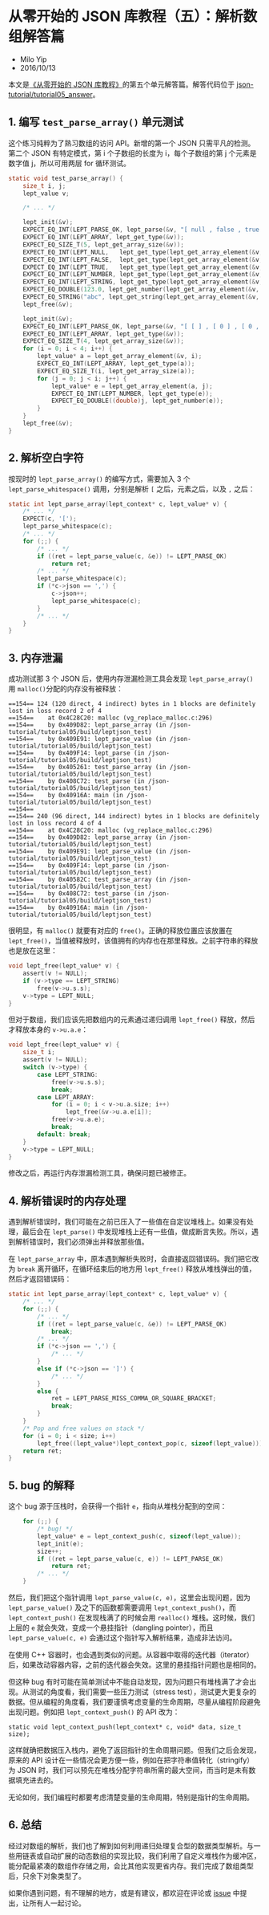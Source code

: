 # 从零开始的 JSON 库教程（五）：解析数组解答篇

* Milo Yip
* 2016/10/13

本文是[《从零开始的 JSON 库教程》](https://zhuanlan.zhihu.com/json-tutorial)的第五个单元解答篇。解答代码位于 [json-tutorial/tutorial05_answer](https://github.com/miloyip/json-tutorial/blob/master/tutorial05_answer)。

## 1. 编写 `test_parse_array()` 单元测试

这个练习纯粹为了熟习数组的访问 API。新增的第一个 JSON 只需平凡的检测。第二个 JSON 有特定模式，第 i 个子数组的长度为 i，每个子数组的第 j 个元素是数字值 j，所以可用两层 for 循环测试。

~~~c
static void test_parse_array() {
    size_t i, j;
    lept_value v;

    /* ... */

    lept_init(&v);
    EXPECT_EQ_INT(LEPT_PARSE_OK, lept_parse(&v, "[ null , false , true , 123 , \"abc\" ]"));
    EXPECT_EQ_INT(LEPT_ARRAY, lept_get_type(&v));
    EXPECT_EQ_SIZE_T(5, lept_get_array_size(&v));
    EXPECT_EQ_INT(LEPT_NULL,   lept_get_type(lept_get_array_element(&v, 0)));
    EXPECT_EQ_INT(LEPT_FALSE,  lept_get_type(lept_get_array_element(&v, 1)));
    EXPECT_EQ_INT(LEPT_TRUE,   lept_get_type(lept_get_array_element(&v, 2)));
    EXPECT_EQ_INT(LEPT_NUMBER, lept_get_type(lept_get_array_element(&v, 3)));
    EXPECT_EQ_INT(LEPT_STRING, lept_get_type(lept_get_array_element(&v, 4)));
    EXPECT_EQ_DOUBLE(123.0, lept_get_number(lept_get_array_element(&v, 3)));
    EXPECT_EQ_STRING("abc", lept_get_string(lept_get_array_element(&v, 4)), lept_get_string_length(lept_get_array_element(&v, 4)));
    lept_free(&v);

    lept_init(&v);
    EXPECT_EQ_INT(LEPT_PARSE_OK, lept_parse(&v, "[ [ ] , [ 0 ] , [ 0 , 1 ] , [ 0 , 1 , 2 ] ]"));
    EXPECT_EQ_INT(LEPT_ARRAY, lept_get_type(&v));
    EXPECT_EQ_SIZE_T(4, lept_get_array_size(&v));
    for (i = 0; i < 4; i++) {
        lept_value* a = lept_get_array_element(&v, i);
        EXPECT_EQ_INT(LEPT_ARRAY, lept_get_type(a));
        EXPECT_EQ_SIZE_T(i, lept_get_array_size(a));
        for (j = 0; j < i; j++) {
            lept_value* e = lept_get_array_element(a, j);
            EXPECT_EQ_INT(LEPT_NUMBER, lept_get_type(e));
            EXPECT_EQ_DOUBLE((double)j, lept_get_number(e));
        }
    }
    lept_free(&v);
}
~~~

## 2. 解析空白字符

按现时的 `lept_parse_array()` 的编写方式，需要加入 3 个 `lept_parse_whitespace()` 调用，分别是解析 `[` 之后，元素之后，以及 `,` 之后：

~~~c
static int lept_parse_array(lept_context* c, lept_value* v) {
    /* ... */
    EXPECT(c, '[');
    lept_parse_whitespace(c);
    /* ... */
    for (;;) {
        /* ... */
        if ((ret = lept_parse_value(c, &e)) != LEPT_PARSE_OK)
            return ret;
        /* ... */
        lept_parse_whitespace(c);
        if (*c->json == ',') {
            c->json++;
            lept_parse_whitespace(c);
        }
        /* ... */
    }
}
~~~

## 3. 内存泄漏

成功测试那 3 个 JSON 后，使用内存泄漏检测工具会发现 `lept_parse_array()` 用 `malloc()`分配的内存没有被释放：

~~~
==154== 124 (120 direct, 4 indirect) bytes in 1 blocks are definitely lost in loss record 2 of 4
==154==    at 0x4C28C20: malloc (vg_replace_malloc.c:296)
==154==    by 0x409D82: lept_parse_array (in /json-tutorial/tutorial05/build/leptjson_test)
==154==    by 0x409E91: lept_parse_value (in /json-tutorial/tutorial05/build/leptjson_test)
==154==    by 0x409F14: lept_parse (in /json-tutorial/tutorial05/build/leptjson_test)
==154==    by 0x405261: test_parse_array (in /json-tutorial/tutorial05/build/leptjson_test)
==154==    by 0x408C72: test_parse (in /json-tutorial/tutorial05/build/leptjson_test)
==154==    by 0x40916A: main (in /json-tutorial/tutorial05/build/leptjson_test)
==154== 
==154== 240 (96 direct, 144 indirect) bytes in 1 blocks are definitely lost in loss record 4 of 4
==154==    at 0x4C28C20: malloc (vg_replace_malloc.c:296)
==154==    by 0x409D82: lept_parse_array (in /json-tutorial/tutorial05/build/leptjson_test)
==154==    by 0x409E91: lept_parse_value (in /json-tutorial/tutorial05/build/leptjson_test)
==154==    by 0x409F14: lept_parse (in /json-tutorial/tutorial05/build/leptjson_test)
==154==    by 0x40582C: test_parse_array (in /json-tutorial/tutorial05/build/leptjson_test)
==154==    by 0x408C72: test_parse (in /json-tutorial/tutorial05/build/leptjson_test)
==154==    by 0x40916A: main (in /json-tutorial/tutorial05/build/leptjson_test)
~~~

很明显，有 `malloc()` 就要有对应的 `free()`。正确的释放位置应该放置在 `lept_free()`，当值被释放时，该值拥有的内存也在那里释放。之前字符串的释放也是放在这里：

~~~c
void lept_free(lept_value* v) {
    assert(v != NULL);
    if (v->type == LEPT_STRING)
        free(v->u.s.s);
    v->type = LEPT_NULL;
}
~~~

但对于数组，我们应该先把数组内的元素通过递归调用 `lept_free()` 释放，然后才释放本身的 `v->u.a.e`：

~~~c
void lept_free(lept_value* v) {
    size_t i;
    assert(v != NULL);
    switch (v->type) {
        case LEPT_STRING:
            free(v->u.s.s);
            break;
        case LEPT_ARRAY:
            for (i = 0; i < v->u.a.size; i++)
                lept_free(&v->u.a.e[i]);
            free(v->u.a.e);
            break;
        default: break;
    }
    v->type = LEPT_NULL;
}
~~~

修改之后，再运行内存泄漏检测工具，确保问题已被修正。

## 4. 解析错误时的内存处理

遇到解析错误时，我们可能在之前已压入了一些值在自定议堆栈上。如果没有处理，最后会在 `lept_parse()` 中发现堆栈上还有一些值，做成断言失败。所以，遇到解析错误时，我们必须弹出并释放那些值。

在 `lept_parse_array` 中，原本遇到解析失败时，会直接返回错误码。我们把它改为 `break` 离开循环，在循环结束后的地方用 `lept_free()` 释放从堆栈弹出的值，然后才返回错误码：

~~~c
static int lept_parse_array(lept_context* c, lept_value* v) {
    /* ... */
    for (;;) {
        /* ... */
        if ((ret = lept_parse_value(c, &e)) != LEPT_PARSE_OK)
            break;
        /* ... */
        if (*c->json == ',') {
            /* ... */
        }
        else if (*c->json == ']') {
            /* ... */
        }
        else {
            ret = LEPT_PARSE_MISS_COMMA_OR_SQUARE_BRACKET;
            break;
        }
    }
    /* Pop and free values on stack */
    for (i = 0; i < size; i++)
        lept_free((lept_value*)lept_context_pop(c, sizeof(lept_value)));
    return ret;
}
~~~

## 5. bug 的解释

这个 bug 源于压栈时，会获得一个指针 `e`，指向从堆栈分配到的空间：

~~~c
    for (;;) {
        /* bug! */
        lept_value* e = lept_context_push(c, sizeof(lept_value));
        lept_init(e);
        size++;
        if ((ret = lept_parse_value(c, e)) != LEPT_PARSE_OK)
            return ret;
        /* ... */
    }
~~~

然后，我们把这个指针调用 `lept_parse_value(c, e)`，这里会出现问题，因为 `lept_parse_value()` 及之下的函数都需要调用 `lept_context_push()`，而 `lept_context_push()` 在发现栈满了的时候会用 `realloc()` 堆栈。这时候，我们上层的 `e` 就会失效，变成一个悬挂指针（dangling pointer），而且 `lept_parse_value(c, e)` 会通过这个指针写入解析结果，造成非法访问。

在使用 C++ 容器时，也会遇到类似的问题。从容器中取得的迭代器（iterator）后，如果改动容器内容，之前的迭代器会失效。这里的悬挂指针问题也是相同的。

但这种 bug 有时可能在简单测试中不能自动发现，因为问题只有堆栈满了才会出现。从测试的角度看，我们需要一些压力测试（stress test），测试更大更复杂的数据。但从编程的角度看，我们要谨慎考虑变量的生命周期，尽量从编程阶段避免出现问题。例如把 `lept_context_push()` 的 API 改为：

~~~
static void lept_context_push(lept_context* c, void* data, size_t size);
~~~

这样就确把数据压入栈内，避免了返回指针的生命周期问题。但我们之后会发现，原来的 API 设计在一些情况会更方便一些，例如在把字符串值转化（stringify）为 JSON 时，我们可以预先在堆栈分配字符串所需的最大空间，而当时是未有数据填充进去的。

无论如何，我们编程时都要考虑清楚变量的生命周期，特别是指针的生命周期。

## 6. 总结

经过对数组的解析，我们也了解到如何利用递归处理复合型的数据类型解析。与一些用链表或自动扩展的动态数组的实现比较，我们利用了自定义堆栈作为缓冲区，能分配最紧凑的数组作存储之用，会比其他实现更省内存。我们完成了数组类型后，只余下对象类型了。

如果你遇到问题，有不理解的地方，或是有建议，都欢迎在评论或 [issue](https://github.com/miloyip/json-tutorial/issues) 中提出，让所有人一起讨论。
